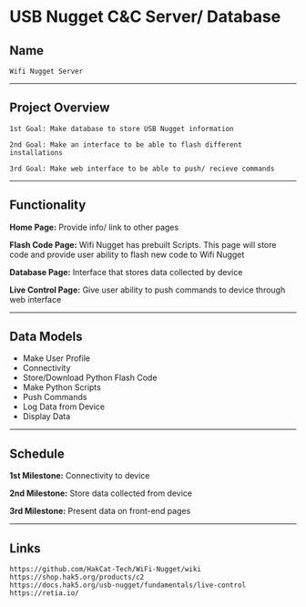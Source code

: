 # USB Nugget C&C Server/ Database



## **Name**
~~~
Wifi Nugget Server
~~~


---
## **Project Overview**
~~~
1st Goal: Make database to store USB Nugget information

2nd Goal: Make an interface to be able to flash different installations

3rd Goal: Make web interface to be able to push/ recieve commands
~~~

---
## **Functionality**

**Home Page:** Provide info/ link to other pages

**Flash Code Page:** Wifi Nugget has prebuilt Scripts. This page will store code and provide user ability to flash new code to Wifi Nugget

**Database Page:** Interface that stores data collected by device

**Live Control Page:** Give user ability to push commands to device through web interface


---
## **Data Models**
- Make User Profile
- Connectivity
- Store/Download Python Flash Code
- Make Python Scripts
- Push Commands
- Log Data from Device
- Display Data


---
## **Schedule**

**1st Milestone:** Connectivity to device

**2nd Milestone:** Store data collected from device

**3rd Milestone:** Present data on front-end pages


---

## **Links**
~~~
https://github.com/HakCat-Tech/WiFi-Nugget/wiki
https://shop.hak5.org/products/c2
https://docs.hak5.org/usb-nugget/fundamentals/live-control
https://retia.io/
~~~